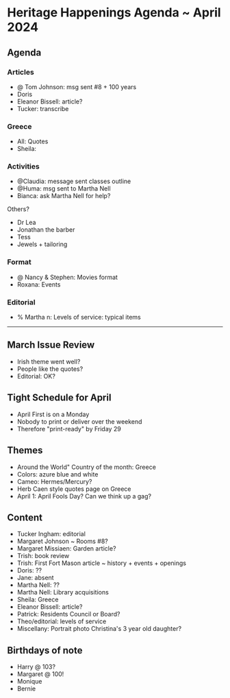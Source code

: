 # Heritage Happenings Agenda ~ April 2024

## Agenda

### Articles

* @ Tom Johnson: msg sent #8 + 100 years
* Doris
* Eleanor Bissell: article?
* Tucker: transcribe

### Greece

* All: Quotes
* Sheila:

### Activities

* @Claudia: message sent classes outline
* @Huma: msg sent to Martha Nell
* Bianca: ask Martha Nell for help?

Others?

* Dr Lea
* Jonathan the barber
* Tess
* Jewels + tailoring

### Format

* @ Nancy & Stephen: Movies format
* Roxana: Events



### Editorial

* % Martha n: Levels of service: typical items

***


## March Issue Review

* Irish theme went well?
* People like the quotes?
* Editorial: OK?

## Tight Schedule for April

* April First is on a Monday
* Nobody to print or deliver over the weekend
* Therefore "print-ready" by Friday 29

## Themes

* Around the World" Country of the month: Greece
* Colors: azure blue and white
* Cameo: Hermes/Mercury?
* Herb Caen style quotes page on Greece
* April 1: April Fools Day? Can we think up a gag?

## Content

* Tucker Ingham: editorial
* Margaret Johnson ~ Rooms #8?
* Margaret Missiaen: Garden article?
* Trish: book review
* Trish: First Fort Mason article ~ history + events + openings
* Doris: ??
* Jane: absent
* Martha Nell: ??
* Martha Nell: Library acquisitions
* Sheila: Greece
* Eleanor Bissell: article?
* Patrick: Residents Council or Board?
* Theo/editorial: levels of service
* Miscellany: Portrait photo Christina's 3 year old daughter?

## Birthdays of note

* Harry @ 103?
* Margaret @ 100!
* Monique
* Bernie


